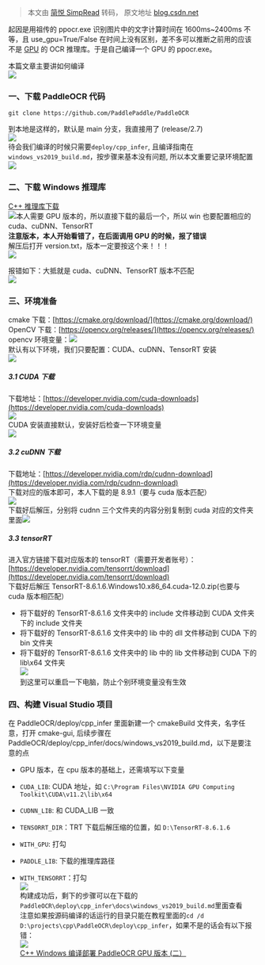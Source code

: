 > 本文由 [简悦 SimpRead](http://ksria.com/simpread/) 转码， 原文地址 [blog.csdn.net](https://blog.csdn.net/anywhereyouare/article/details/138346353?utm_medium=distribute.pc_relevant.none-task-blog-2~default~baidujs_baidulandingword~default-1-138346353-blog-127005276.235^v43^pc_blog_bottom_relevance_base4&spm=1001.2101.3001.4242.1&utm_relevant_index=4)

起因是用祖传的 ppocr.exe 识别图片中的文字计算时间在 1600ms~2400ms 不等，且 use_gpu=True/False 在时间上没有区别，差不多可以推断之前用的应该不是 [GPU](https://so.csdn.net/so/search?q=GPU&spm=1001.2101.3001.7020) 的 OCR 推理库。于是自己编译一个 GPU 的 ppocr.exe。

本篇文章主要讲如何编译  
![](https://i-blog.csdnimg.cn/blog_migrate/9cd485a32a8487e585f272b604d5d889.png)

### 一、下载 PaddleOCR 代码

```
git clone https://github.com/PaddlePaddle/PaddleOCR

```

到本地是这样的，默认是 main 分支，我直接用了 (release/2.7)  
![](https://i-blog.csdnimg.cn/blog_migrate/1e97c8880bb67ce2b5cb350665a78b90.png)  
待会我们编译的时候只需要`deploy/cpp_infer`, 且编译指南在`windows_vs2019_build.md`，按步骤来基本没有问题, 所以本文重要记录环境配置![](https://i-blog.csdnimg.cn/blog_migrate/180901df4031deeb4a0c1402ab892f14.png)

### 二、下载 Windows 推理库

[C++ 推理库下载](https://www.paddlepaddle.org.cn/inference/master/guides/install/download_lib.html#windows)  
![](https://i-blog.csdnimg.cn/blog_migrate/6f56adb395fd00aa0df6719b59ad2ad4.png)本人需要 GPU 版本的，所以直接下载的最后一个，所以 win 也要配置相应的 cuda、cuDNN、TensorRT  
**注意版本，本人开始看错了，在后面调用 GPU 的时候，报了错误**  
解压后打开 version.txt，版本一定要按这个来！！！  
![](https://i-blog.csdnimg.cn/blog_migrate/3c2f3be9973731c9151446e78aca2a69.png)

报错如下：大抵就是 cuda、cuDNN、TensorRT 版本不匹配  
![](https://i-blog.csdnimg.cn/blog_migrate/9a5fe78a4f78972bbc70b796e5a6f0b8.png)

### 三、环境准备

cmake 下载：[https://cmake.org/download/](https://cmake.org/download/)  
OpenCV 下载：[https://opencv.org/releases/](https://opencv.org/releases/)  
opencv 环境变量：![](https://i-blog.csdnimg.cn/blog_migrate/fd8e4cca9950ac4d3eaa931f57ec2044.png)  
默认有以下环境，我们只要配置：CUDA、cuDNN、TensorRT 安装  
![](https://i-blog.csdnimg.cn/blog_migrate/17ec0f9bf44de2d038a60a28d113287f.png)

##### 3.1 CUDA 下载

下载地址：[https://developer.nvidia.com/cuda-downloads](https://developer.nvidia.com/cuda-downloads)  
![](https://i-blog.csdnimg.cn/blog_migrate/08034747caf89b130ae05a4e8d0540df.png)  
CUDA 安装直接默认，安装好后检查一下环境变量  
![](https://i-blog.csdnimg.cn/blog_migrate/370e29f0cd45c520eb066f4b06864a58.png)

##### 3.2 cuDNN 下载

下载地址：[https://developer.nvidia.com/rdp/cudnn-download](https://developer.nvidia.com/rdp/cudnn-download)  
下载对应的版本即可，本人下载的是 8.9.1（要与 cuda 版本匹配）  
![](https://i-blog.csdnimg.cn/blog_migrate/eb64748a4f2d05350aa1975588e3b135.png)  
下载好后解压，分别将 cudnn 三个文件夹的内容分别复制到 cuda 对应的文件夹里面![](https://i-blog.csdnimg.cn/blog_migrate/bdd4317298f8b9159e41a232b24e8f31.png)

##### 3.3 tensorRT

进入官方链接下载对应版本的 tensorRT（需要开发者账号）：[https://developer.nvidia.com/tensorrt/download](https://developer.nvidia.com/tensorrt/download)  
下载好后解压 TensorRT-8.6.1.6.Windows10.x86_64.cuda-12.0.zip(也要与 cuda 版本相匹配）

*   将下载好的 TensorRT-8.6.1.6 文件夹中的 include 文件移动到 CUDA 文件夹下的 include 文件夹
*   将下载好的 TensorRT-8.6.1.6 文件夹中的 lib 中的 dll 文件移动到 CUDA 下的 bin 文件夹
*   将下载好的 TensorRT-8.6.1.6 文件夹中的 lib 中的 lib 文件移动到 CUDA 下的 lib\x64 文件夹  
    ![](https://i-blog.csdnimg.cn/blog_migrate/bc8c12acbb0264dbdcc5da767c24e846.png)  
    到这里可以重启一下电脑，防止个别环境变量没有生效

### 四、构建 Visual Studio 项目

在 PaddleOCR/deploy/cpp_infer 里面新建一个 cmakeBuild 文件夹，名字任意，打开 cmake-gui, 后续步骤在 PaddleOCR/deploy/cpp_infer/docs/windows_vs2019_build.md，以下是要注意的点

*   GPU 版本，在 cpu 版本的基础上，还需填写以下变量

*   `CUDA_LIB`: CUDA 地址，如 `C:\Program Files\NVIDIA GPU Computing Toolkit\CUDA\v11.2\lib\x64`
*   `CUDNN_LIB`: 和 CUDA_LIB 一致
*   `TENSORRT_DIR`：TRT 下载后解压缩的位置，如 `D:\TensorRT-8.6.1.6`
*   `WITH_GPU`: 打勾
*   `PADDLE_LIB`: 下载的推理库路径
*   `WITH_TENSORRT`：打勾  
    ![](https://i-blog.csdnimg.cn/blog_migrate/ca42ad465ba1dd3251b5c3d6be21f06a.png)  
    构建成功后，剩下的步骤可以在下载的`PaddleOCR\deploy\cpp_infer\docs\windows_vs2019_build.md`里面查看  
    注意如果按源码编译的话运行的目录只能在教程里面的`cd /d D:\projects\cpp\PaddleOCR\deploy\cpp_infer`，如果不是的话会有以下报错：  
    ![](https://i-blog.csdnimg.cn/blog_migrate/b97a2cb488f5aa53b381d1942e9ce768.png)  
    [C++ Windows 编译部署 PaddleOCR GPU 版本 (二）](https://blog.csdn.net/anywhereyouare/article/details/139823848?spm=1001.2014.3001.5501)